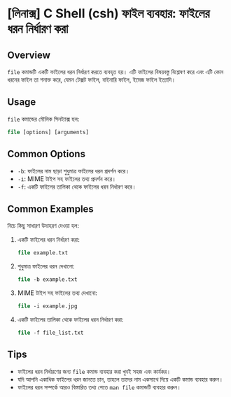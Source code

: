 # [লিনাক্স] C Shell (csh) ফাইল ব্যবহার: ফাইলের ধরন নির্ধারণ করা

## Overview
`file` কমান্ডটি একটি ফাইলের ধরন নির্ধারণ করতে ব্যবহৃত হয়। এটি ফাইলের বিষয়বস্তু বিশ্লেষণ করে এবং এটি কোন ধরনের ফাইল তা শনাক্ত করে, যেমন টেক্সট ফাইল, বাইনারি ফাইল, ইমেজ ফাইল ইত্যাদি।

## Usage
`file` কমান্ডের মৌলিক সিনট্যাক্স হল:

```csh
file [options] [arguments]
```

## Common Options
- `-b`: ফাইলের নাম ছাড়া শুধুমাত্র ফাইলের ধরন প্রদর্শন করে।
- `-i`: MIME টাইপ সহ ফাইলের তথ্য প্রদর্শন করে।
- `-f`: একটি ফাইলের তালিকা থেকে ফাইলের ধরন নির্ধারণ করে।

## Common Examples
নিচে কিছু সাধারণ উদাহরণ দেওয়া হল:

1. একটি ফাইলের ধরন নির্ধারণ করা:
   ```csh
   file example.txt
   ```

2. শুধুমাত্র ফাইলের ধরন দেখানো:
   ```csh
   file -b example.txt
   ```

3. MIME টাইপ সহ ফাইলের তথ্য দেখানো:
   ```csh
   file -i example.jpg
   ```

4. একটি ফাইলের তালিকা থেকে ফাইলের ধরন নির্ধারণ করা:
   ```csh
   file -f file_list.txt
   ```

## Tips
- ফাইলের ধরন নির্ধারণের জন্য `file` কমান্ড ব্যবহার করা খুবই সহজ এবং কার্যকর।
- যদি আপনি একাধিক ফাইলের ধরন জানতে চান, তাহলে তাদের নাম একসাথে দিয়ে একটি কমান্ড ব্যবহার করুন।
- ফাইলের ধরন সম্পর্কে আরও বিস্তারিত তথ্য পেতে `man file` কমান্ডটি ব্যবহার করুন।